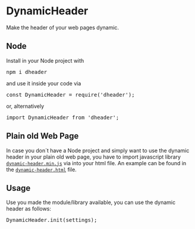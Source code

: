 # DynamicHeader

Make the header of your web pages dynamic.

## Node
Install in your Node project with

<pre>
npm i dheader
</pre>

and use it inside your code via

<pre>
const DynamicHeader = require('dheader');
</pre>

or, alternatively

<pre>
import DynamicHeader from 'dheader';
</pre>

## Plain old Web Page

In case you don´t have a Node project and simply want to use the dynamic header in your plain old web page, you have to import javascript library <code><a href='https://github.com/ulfschneider/dynamic-header/blob/master/dynamic-header.min.js'>dynamic-header.min.js</a></code> via <code><script src="dynamic-header.min.js"></script></code> into your html file. An example can be found in the <code><a href='https://github.com/ulfschneider/dynamic-header/blob/master/dynamic-header.html'>dynamic-header.html</a></code> file.

## Usage

Use you made the module/library available, you can use the dynamic header as follows:

<pre>
DynamicHeader.init(settings);
<pre>

